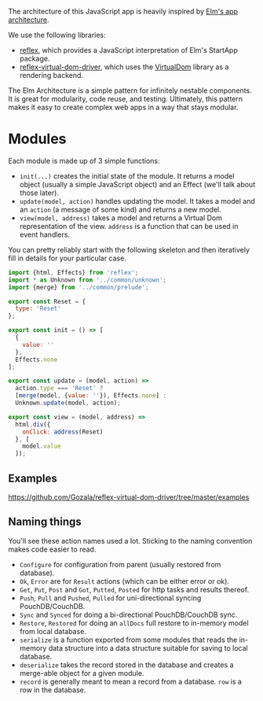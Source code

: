 The architecture of this JavaScript app is heavily inspired by
[Elm's app architecture](https://github.com/evancz/elm-architecture-tutorial).

We use the following libraries:

- [reflex](http://github.com/gozala/reflex), which provides a JavaScript
  interpretation of Elm's StartApp package.
- [reflex-virtual-dom-driver](https://github.com/Gozala/reflex-virtual-dom-driver),
  which uses the [VirtualDom](https://github.com/Matt-Esch/virtual-dom) library
  as a rendering backend.

The Elm Architecture is a simple pattern for infinitely nestable components.
It is great for modularity, code reuse, and testing. Ultimately, this
pattern makes it easy to create complex web apps in a way that stays modular.

# Modules

Each module is made up of 3 simple functions:

- `init(...)` creates the initial state of the module. It returns a model object
  (usually a simple JavaScript object) and an Effect (we'll talk about those later).
- `update(model, action)` handles updating the model. It takes a model and an
  `action` (a message of some kind) and returns a new model.
- `view(model, address)` takes a model and returns a Virtual Dom representation
  of the view. `address` is a function that can be used in event handlers.

You can pretty reliably start with the following skeleton and then iteratively
fill in details for your particular case.

```js
import {html, Effects} from 'reflex';
import * as Unknown from '../common/unknown';
import {merge} from '../common/prelude';

export const Reset = {
  type: 'Reset'
};

export const init = () => [
  {
    value: ''
  },
  Effects.none
];

export const update = (model, action) =>
  action.type === 'Reset' ?
  [merge(model, {value: ''}), Effects.none] :
  Unknown.update(model, action);

export const view = (model, address) =>
  html.div({
    onClick: address(Reset)
  }, [
    model.value
  ]);
```

## Examples

https://github.com/Gozala/reflex-virtual-dom-driver/tree/master/examples

## Naming things

You'll see these action names used a lot. Sticking to the naming convention makes
code easier to read.

- `Configure` for configuration from parent (usually restored from database).
- `Ok`, `Error` are for `Result` actions (which can be either error or ok).
- `Get`, `Put`, `Post` and `Got`, `Putted`, `Posted` for http tasks and results thereof.
- `Push`, `Pull` and `Pushed`, `Pulled` for uni-directional syncing PouchDB/CouchDB.
- `Sync` and `Synced` for doing a bi-directional PouchDB/CouchDB sync.
- `Restore`, `Restored` for doing an `allDocs` full restore to in-memory model from local database.
- `serialize` is a function exported from some modules that reads the in-memory
  data structure into a data structure suitable for saving to local database.
- `deserialize` takes the record stored in the database and creates a merge-able object for a given module.
- `record` is generally meant to mean a record from a database. `row` is a row in the database.